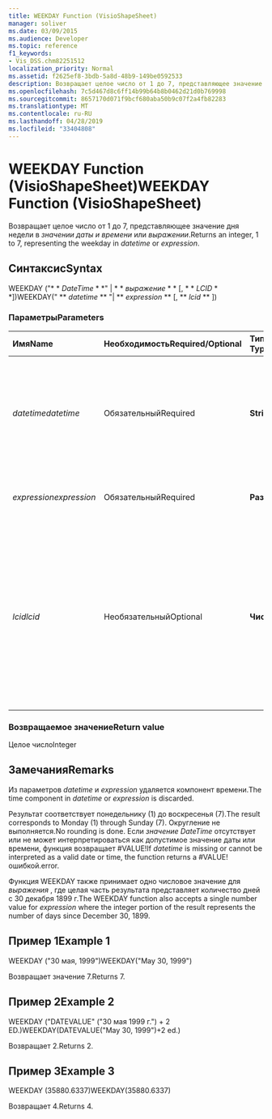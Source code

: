 ```yaml
---
title: WEEKDAY Function (VisioShapeSheet)
manager: soliver
ms.date: 03/09/2015
ms.audience: Developer
ms.topic: reference
f1_keywords:
- Vis_DSS.chm82251512
localization_priority: Normal
ms.assetid: f2625ef8-3bdb-5a8d-48b9-149be0592533
description: Возвращает целое число от 1 до 7, представляющее значение дня недели в значении даты и времени или выражении.
ms.openlocfilehash: 7c5d467d8c6ff14b99b64b8b0462d21d0b769998
ms.sourcegitcommit: 8657170d071f9bcf680aba50b9c07f2a4fb82283
ms.translationtype: MT
ms.contentlocale: ru-RU
ms.lasthandoff: 04/28/2019
ms.locfileid: "33404808"
---
```

# <a name="weekday-function-visioshapesheet"></a><span data-ttu-id="f6a6f-103">WEEKDAY Function (VisioShapeSheet)</span><span class="sxs-lookup"><span data-stu-id="f6a6f-103">WEEKDAY Function (VisioShapeSheet)</span></span>

<span data-ttu-id="f6a6f-104">Возвращает целое число от 1 до 7, представляющее значение дня недели в _значении даты и времени_ или _выражении_.</span><span class="sxs-lookup"><span data-stu-id="f6a6f-104">Returns an integer, 1 to 7, representing the weekday in  _datetime_ or  _expression_.</span></span>
  
## <a name="syntax"></a><span data-ttu-id="f6a6f-105">Синтаксис</span><span class="sxs-lookup"><span data-stu-id="f6a6f-105">Syntax</span></span>

<span data-ttu-id="f6a6f-106">WEEKDAY ("\* \* *DateTime* \* \*" | \* \* *выражение* \* \* [, \* \* *LCID* \* \*])</span><span class="sxs-lookup"><span data-stu-id="f6a6f-106">WEEKDAY(" \*\* *datetime* \*\* "| \*\* *expression* \*\* [, \*\* *lcid* \*\* ])</span></span> 
  
### <a name="parameters"></a><span data-ttu-id="f6a6f-107">Параметры</span><span class="sxs-lookup"><span data-stu-id="f6a6f-107">Parameters</span></span>

|<span data-ttu-id="f6a6f-108">**Имя**</span><span class="sxs-lookup"><span data-stu-id="f6a6f-108">**Name**</span></span>|<span data-ttu-id="f6a6f-109">**Необходимость**</span><span class="sxs-lookup"><span data-stu-id="f6a6f-109">**Required/Optional**</span></span>|<span data-ttu-id="f6a6f-110">**Тип данных**</span><span class="sxs-lookup"><span data-stu-id="f6a6f-110">**Data Type**</span></span>|<span data-ttu-id="f6a6f-111">**Описание**</span><span class="sxs-lookup"><span data-stu-id="f6a6f-111">**Description**</span></span>|
|:-----|:-----|:-----|:-----|
| <span data-ttu-id="f6a6f-112">_datetime_</span><span class="sxs-lookup"><span data-stu-id="f6a6f-112">_datetime_</span></span> <br/> |<span data-ttu-id="f6a6f-113">Обязательный</span><span class="sxs-lookup"><span data-stu-id="f6a6f-113">Required</span></span>  <br/> |<span data-ttu-id="f6a6f-114">**String**</span><span class="sxs-lookup"><span data-stu-id="f6a6f-114">**String**</span></span> <br/> | <span data-ttu-id="f6a6f-115">Любая строка, распознаваемая как дата и время либо ссылка на ячейку, содержащую дату и время.</span><span class="sxs-lookup"><span data-stu-id="f6a6f-115">Any string commonly recognized as a date and time or a reference to a cell containing a date and time.</span></span>  <br/> |
| <span data-ttu-id="f6a6f-116">_expression_</span><span class="sxs-lookup"><span data-stu-id="f6a6f-116">_expression_</span></span> <br/> |<span data-ttu-id="f6a6f-117">Обязательный</span><span class="sxs-lookup"><span data-stu-id="f6a6f-117">Required</span></span>  <br/> |<span data-ttu-id="f6a6f-118">**Разные**</span><span class="sxs-lookup"><span data-stu-id="f6a6f-118">**Varies**</span></span> <br/> |<span data-ttu-id="f6a6f-119">Любое выражение, возвращающее дату и время.</span><span class="sxs-lookup"><span data-stu-id="f6a6f-119">Any expression that yields a date and time.</span></span>  <br/> |
| <span data-ttu-id="f6a6f-120">_lcid_</span><span class="sxs-lookup"><span data-stu-id="f6a6f-120">_lcid_</span></span> <br/> |<span data-ttu-id="f6a6f-121">Необязательный</span><span class="sxs-lookup"><span data-stu-id="f6a6f-121">Optional</span></span>  <br/> |<span data-ttu-id="f6a6f-122">**Числовой**</span><span class="sxs-lookup"><span data-stu-id="f6a6f-122">**Numeric**</span></span> <br/> |<span data-ttu-id="f6a6f-123">Идентификатор языкового стандарта, используемый при оценке нелокальных даты и времени.</span><span class="sxs-lookup"><span data-stu-id="f6a6f-123">The locale identifier to be used in evaluating a nonlocal datetime.</span></span> <span data-ttu-id="f6a6f-124">Идентификатор языкового стандарта — это число, представленной в файлах системных заголовков.</span><span class="sxs-lookup"><span data-stu-id="f6a6f-124">The locale identifier is a number described in the system header files.</span></span>  <br/> |
   
### <a name="return-value"></a><span data-ttu-id="f6a6f-125">Возвращаемое значение</span><span class="sxs-lookup"><span data-stu-id="f6a6f-125">Return value</span></span>

<span data-ttu-id="f6a6f-126">Целое число</span><span class="sxs-lookup"><span data-stu-id="f6a6f-126">Integer</span></span>
  
## <a name="remarks"></a><span data-ttu-id="f6a6f-127">Замечания</span><span class="sxs-lookup"><span data-stu-id="f6a6f-127">Remarks</span></span>

<span data-ttu-id="f6a6f-128">Из параметров _datetime_ и _expression_ удаляется компонент времени.</span><span class="sxs-lookup"><span data-stu-id="f6a6f-128">The time component in  _datetime_ or  _expression_ is discarded.</span></span> 
  
<span data-ttu-id="f6a6f-129">Результат соответствует понедельнику (1) до воскресенья (7).</span><span class="sxs-lookup"><span data-stu-id="f6a6f-129">The result corresponds to Monday (1) through Sunday (7).</span></span> <span data-ttu-id="f6a6f-130">Округление не выполняется.</span><span class="sxs-lookup"><span data-stu-id="f6a6f-130">No rounding is done.</span></span> <span data-ttu-id="f6a6f-131">Если _значение DateTime_ отсутствует или не может интерпретироваться как допустимое значение даты или времени, функция возвращает #VALUE!</span><span class="sxs-lookup"><span data-stu-id="f6a6f-131">If  _datetime_ is missing or cannot be interpreted as a valid date or time, the function returns a #VALUE!</span></span> <span data-ttu-id="f6a6f-132">ошибкой.</span><span class="sxs-lookup"><span data-stu-id="f6a6f-132">error.</span></span> 
  
<span data-ttu-id="f6a6f-133">Функция WEEKDAY также принимает одно числовое значение для _выражения_ , где целая часть результата представляет количество дней с 30 декабря 1899 г.</span><span class="sxs-lookup"><span data-stu-id="f6a6f-133">The WEEKDAY function also accepts a single number value for  _expression_ where the integer portion of the result represents the number of days since December 30, 1899.</span></span> 
  
## <a name="example-1"></a><span data-ttu-id="f6a6f-134">Пример 1</span><span class="sxs-lookup"><span data-stu-id="f6a6f-134">Example 1</span></span>

<span data-ttu-id="f6a6f-135">WEEKDAY ("30 мая, 1999")</span><span class="sxs-lookup"><span data-stu-id="f6a6f-135">WEEKDAY("May 30, 1999")</span></span>
  
<span data-ttu-id="f6a6f-136">Возвращает значение 7.</span><span class="sxs-lookup"><span data-stu-id="f6a6f-136">Returns 7.</span></span>
  
## <a name="example-2"></a><span data-ttu-id="f6a6f-137">Пример 2</span><span class="sxs-lookup"><span data-stu-id="f6a6f-137">Example 2</span></span>

<span data-ttu-id="f6a6f-138">WEEKDAY ("DATEVALUE" ("30 мая 1999 г.") + 2 ED.)</span><span class="sxs-lookup"><span data-stu-id="f6a6f-138">WEEKDAY(DATEVALUE("May 30, 1999")+2 ed.)</span></span>
  
<span data-ttu-id="f6a6f-139">Возвращает 2.</span><span class="sxs-lookup"><span data-stu-id="f6a6f-139">Returns 2.</span></span>
  
## <a name="example-3"></a><span data-ttu-id="f6a6f-140">Пример 3</span><span class="sxs-lookup"><span data-stu-id="f6a6f-140">Example 3</span></span>

<span data-ttu-id="f6a6f-141">WEEKDAY (35880.6337)</span><span class="sxs-lookup"><span data-stu-id="f6a6f-141">WEEKDAY(35880.6337)</span></span>
  
<span data-ttu-id="f6a6f-142">Возвращает 4.</span><span class="sxs-lookup"><span data-stu-id="f6a6f-142">Returns 4.</span></span>
  

